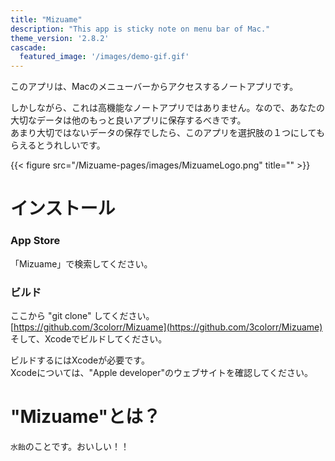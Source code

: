 ```yaml
---
title: "Mizuame"
description: "This app is sticky note on menu bar of Mac."
theme_version: '2.8.2'
cascade:
  featured_image: '/images/demo-gif.gif'
---
```

このアプリは、Macのメニューバーからアクセスするノートアプリです。  

しかしながら、これは高機能なノートアプリではありません。なので、あなたの大切なデータは他のもっと良いアプリに保存するべきです。  
あまり大切ではないデータの保存でしたら、このアプリを選択肢の１つにしてもらえるとうれしいです。

{{< figure src="/Mizuame-pages/images/MizuameLogo.png" title="" >}}

# インストール
### App Store
「Mizuame」で検索してください。  

### ビルド
ここから "git clone" してください。  
[https://github.com/3colorr/Mizuame](https://github.com/3colorr/Mizuame)  
そして、Xcodeでビルドしてください。　　

ビルドするにはXcodeが必要です。  
Xcodeについては、"Apple developer"のウェブサイトを確認してください。

# "Mizuame"とは？
`水飴`のことです。おいしい！！  

